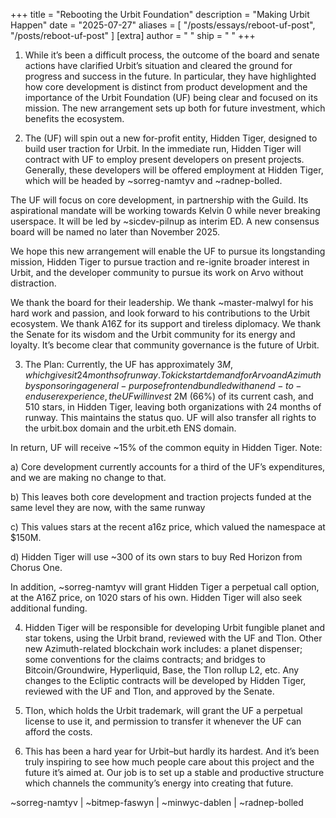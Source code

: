 +++
title = "Rebooting the Urbit Foundation"
description = "Making Urbit Happen"
date = "2025-07-27"
aliases = [
  "/posts/essays/reboot-uf-post",
  "/posts/reboot-uf-post"
]
[extra] 
author = " " 
ship = " " 
+++

1. While it’s been a difficult process, the outcome of the board and senate actions have clarified Urbit’s situation and cleared the ground for progress and success in the future. In particular, they have highlighted how core development is distinct from product development and the importance of the Urbit Foundation (UF) being clear and focused on its mission. The new arrangement sets up both for future investment, which benefits the ecosystem.

2. The (UF) will spin out a new for-profit entity, Hidden Tiger, designed to build user traction for Urbit. In the immediate run, Hidden Tiger will contract with UF to employ present developers on present projects. Generally, these developers will be offered employment at Hidden Tiger, which will be headed by ~sorreg-namtyv and ~radnep-bolled.

The UF will focus on core development, in partnership with the Guild. Its aspirational mandate will be working towards Kelvin 0 while never breaking userspace. It will be led by ~sicdev-pilnup as interim ED. A new consensus board will be named no later than November 2025.

We hope this new arrangement will enable the UF to pursue its longstanding mission, Hidden Tiger to pursue traction and re-ignite broader interest in Urbit, and the developer community to pursue its work on Arvo without distraction.

We thank the board for their leadership. We thank ~master-malwyl for his hard work and passion, and look forward to his contributions to the Urbit ecosystem. We thank A16Z for its support and tireless diplomacy. We thank the Senate for its wisdom and the Urbit community for its energy and loyalty. It’s become clear that community governance is the future of Urbit.

3. The Plan: Currently, the UF has approximately $3M, which gives it 24 months of runway. To kickstart demand for Arvo and Azimuth by sponsoring a general-purpose front end bundled with an end-to-end user experience, the UF will invest ~$2M (66%) of its current cash, and 510 stars, in Hidden Tiger, leaving both organizations with 24 months of runway. This maintains the status quo.  UF will also transfer all rights to the urbit.box domain and the urbit.eth ENS domain.

In return, UF will receive ~15% of the common equity in Hidden Tiger. Note:

a) Core development currently accounts for a third of the UF’s expenditures, and we are making no change to that.

b) This leaves both core development and traction projects funded at the same level they are now, with the same runway 

c) This values stars at the recent a16z price, which valued the namespace at $150M.

d) Hidden Tiger will use ~300 of its own stars to buy Red Horizon from Chorus One.

In addition, ~sorreg-namtyv will grant Hidden Tiger a perpetual call option, at the A16Z price, on 1020 stars of his own. Hidden Tiger will also seek additional funding.

4. Hidden Tiger will be responsible for developing Urbit fungible planet and star tokens, using the Urbit brand, reviewed with the UF and Tlon. Other new Azimuth-related blockchain work includes: a planet dispenser; some conventions for the claims contracts; and bridges to Bitcoin/Groundwire, Hyperliquid, Base, the Tlon rollup L2, etc. Any changes to the Ecliptic contracts will be developed by Hidden Tiger, reviewed with the UF and Tlon, and approved by the Senate.

5. Tlon, which holds the Urbit trademark, will grant the UF a perpetual license to use it, and permission to transfer it whenever the UF can afford the costs.

6. This has been a hard year for Urbit–but hardly its hardest. And it’s been truly inspiring to see how much people care about this project and the future it’s aimed at. Our job is to set up a stable and productive structure which channels the community’s energy into creating that future. 

~sorreg-namtyv | ~bitmep-faswyn | ~minwyc-dablen | ~radnep-bolled
